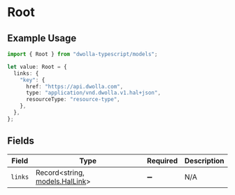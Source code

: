 # Root

## Example Usage

```typescript
import { Root } from "dwolla-typescript/models";

let value: Root = {
  links: {
    "key": {
      href: "https://api.dwolla.com",
      type: "application/vnd.dwolla.v1.hal+json",
      resourceType: "resource-type",
    },
  },
};
```

## Fields

| Field                                                  | Type                                                   | Required                                               | Description                                            |
| ------------------------------------------------------ | ------------------------------------------------------ | ------------------------------------------------------ | ------------------------------------------------------ |
| `links`                                                | Record<string, [models.HalLink](../models/hallink.md)> | :heavy_minus_sign:                                     | N/A                                                    |